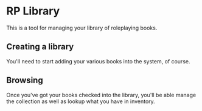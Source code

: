 # RP Library

This is a tool for managing your library of roleplaying books.

## Creating a library

You'll need to start adding your various books into the system, of course.

## Browsing

Once you've got your books checked into the library, you'll be able manage the collection as well as lookup what you have in inventory.
